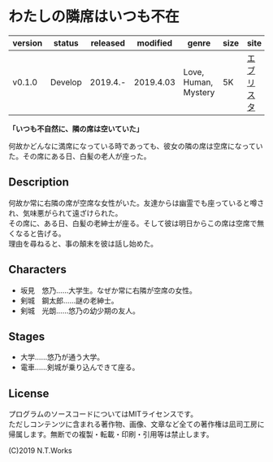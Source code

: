 # わたしの隣席はいつも不在 

| version | status | released | modified | genre | size | site | contest |
| --- | --- | --- | --- | --- | --- | --- | --- |
| v0.1.0 | Develop | 2019.4.- | 2019.4.03 | Love, Human, Mystery | 5K | [エブリスタ](https://estar.jp/) | [妄想コンテスト「となり」](https://estar.jp/_ofcl_evt_outline?e=158968) |

**「いつも不自然に、隣の席は空いていた」**

何故かどんなに満席になっている時であっても、彼女の隣の席は空席になっていた。その席にある日、白髪の老人が座った。


## Description

何故か常に右隣の席が空席な女性がいた。友達からは幽霊でも座っていると噂され、気味悪がられて遠ざけられた。  
その席に、ある日、白髪の老紳士が座る。そして彼は明日からこの席は空席で無くなると告げる。  
理由を尋ねると、事の顛末を彼は話し始めた。

## Characters

- 坂見　悠乃……大学生。なぜか常に右隣が空席の女性。
- 剣城　鋼太郎……謎の老紳士。
- 剣城　光朗……悠乃の幼少期の友人。

## Stages

- 大学……悠乃が通う大学。
- 電車……剣城が乗り込んできて座る。

## License

プログラムのソースコードについてはMITライセンスです。  
ただしコンテンツに含まれる著作物、画像、文章など全ての著作権は凪司工房に帰属します。無断での複製・転載・印刷・引用等は禁止します。

(C)2019 N.T.Works

